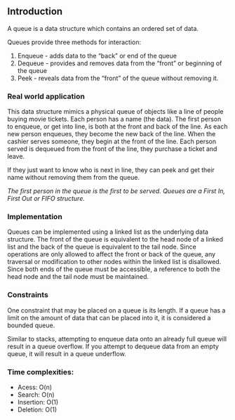 ## Introduction
A queue is a data structure which contains an ordered set of data.

Queues provide three methods for interaction:

1. Enqueue - adds data to the “back” or end of the queue
2. Dequeue - provides and removes data from the “front” or beginning of the queue
3. Peek - reveals data from the “front” of the queue without removing it.

### Real world application
This data structure mimics a physical queue of objects like a line of people buying movie tickets. Each person has a name (the data). The first person to enqueue, or get into line, is both at the front and back of the line. As each new person enqueues, they become the new back of the line.
When the cashier serves someone, they begin at the front of the line. Each person served is dequeued from the front of the line, they purchase a ticket and leave.

If they just want to know who is next in line, they can peek and get their name without removing them from the queue.

*The first person in the queue is the first to be served. Queues are a First In, First Out or FIFO structure.*


### Implementation

Queues can be implemented using a linked list as the underlying data structure. The front of the queue is equivalent to the head node of a linked list and the back of the queue is equivalent to the tail node.
Since operations are only allowed to affect the front or back of the queue, any traversal or modification to other nodes within the linked list is disallowed. Since both ends of the queue must be accessible, a reference to both the head node and the tail node must be maintained.

### Constraints

One constraint that may be placed on a queue is its length. If a queue has a limit on the amount of data that can be placed into it, it is considered a bounded queue.

Similar to stacks, attempting to enqueue data onto an already full queue will result in a queue overflow. If you attempt to dequeue data from an empty queue, it will result in a queue underflow.


### Time complexities:
- Acess: O(n)
- Search: O(n)
- Insertion: O(1)
- Deletion: O(1)

